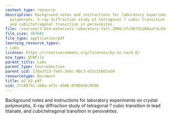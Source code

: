 ```yaml
---
content_type: resource
description: Background notes and instructions for laboratory experiments on crystal
  polymorphs, X-ray diffraction study of tetragonal ? cubic transition in lead titanate,
  and cubictetragonal transition in perovskites.
file: /courses/3-014-materials-laboratory-fall-2006/2fc80741260aaf3c45080709dd4c9566_w2_b2.pdf
file_size: 367601
file_type: application/pdf
learning_resource_types:
- Labs
license: https://creativecommons.org/licenses/by-nc-sa/4.0/
ocw_type: OCWFile
parent_title: Labs
parent_type: CourseSection
parent_uid: 178a3f23-79e5-2e6c-90c3-e52c15603a59
resourcetype: Document
title: w2_b2.pdf
uid: 2fc80741-260a-af3c-4508-0709dd4c9566
---
```

Background notes and instructions for laboratory experiments on crystal polymorphs, X-ray diffraction study of tetragonal ? cubic transition in lead titanate, and cubictetragonal transition in perovskites.
